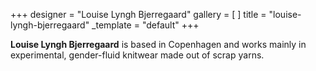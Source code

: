 +++
designer = "Louise Lyngh Bjerregaard"
gallery = [ ]
title = "louise-lyngh-bjerregaard"
_template = "default"
+++

**Louise Lyngh Bjerregaard** is based in Copenhagen and works mainly in experimental, gender-fluid knitwear made out of scrap yarns.
